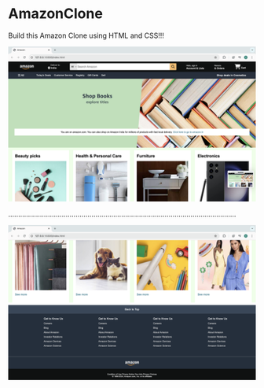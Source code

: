 # AmazonClone

Build this Amazon Clone using HTML and CSS!!!

![My Local Image](img1.png)

...................................................................................................................

![My Local Image](img2.png)